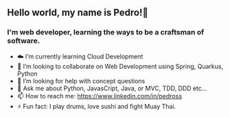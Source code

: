 <!--
**pedro-ss/pedro-ss** is a ✨ _special_ ✨ repository because its `README.md` (this file) appears on your GitHub profile.

-->
## Hello world, my name is Pedro!👋
### I'm web developer, learning the ways to be a craftsman of software.
- :cloud: I’m currently learning Cloud Development
- 👯 I’m looking to collaborate on Web Development using Spring, Quarkus, Python
- 🤔 I’m looking for help with concept questions
- 💬 Ask me about Python, JavasCript, Java, or MVC, TDD, DDD etc...
- 📫 How to reach me: https://www.linkedin.com/in/pedross
- ⚡ Fun fact: I play drums, love sushi and fight Muay Thai.
